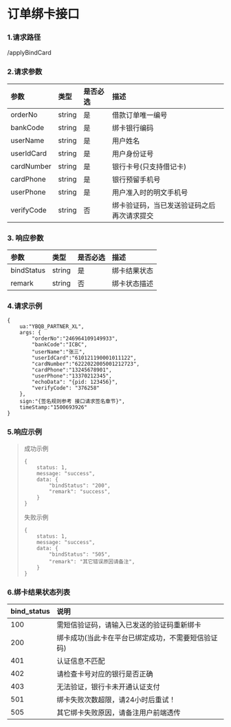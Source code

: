 # 订单绑卡接口

### 1.请求路径

/applyBindCard

### 2.请求参数

| 参数 | 类型 | 是否必选 | 描述 |
| :--- | :--- | :--- | :--- |
| orderNo | string | 是 | 借款订单唯一编号 |
| bankCode | string | 是 | 绑卡银行编码 |
| userName | string | 是 | 用户姓名 |
| userIdCard | string | 是 | 用户身份证号 |
| cardNumber | string | 是 | 银行卡号\(只支持借记卡\) |
| cardPhone | string | 是 | 银行预留手机号 |
| userPhone | string | 是 | 用户准入时的明文手机号 |
| verifyCode | string | 否 | 绑卡验证码，当已发送验证码之后再次请求提交 |

### 3. 响应参数

| 参数 | 类型 | 是否必选 | 描述 |
| :--- | :--- | :--- | :--- |
| bindStatus | string | 是 | 绑卡结果状态 |
| remark | string | 否 | 绑卡状态描述 |

### 4.请求示例

```text
{
    ua:"YBQB_PARTNER_XL",
    args: { 
        "orderNo":"246964109149933",    
        "bankCode":"ICBC",        
        "userName":"张三",        
        "userIdCard":"610121190001011122",
        "cardNumber":"6222022005001212723",       
        "cardPhone":"13245678901",
        "userPhone":"13370212345",
        "echoData": "{pid: 123456}",
        "verifyCode": "376258"
    },
    sign:"{签名规则参考 接口请求签名章节}",
    timeStamp:"1500693926"
}

```

### 5.响应示例

> 成功示例
>
> ```text
> {
>     status: 1,
>     message: "success",
>     data: {
>         "bindStatus": "200",
>         "remark": "success",
>     }
> }
> ```
>
> 失败示例
>
> ```text
> {
>     status: 1,
>     message: "success",
>     data: {
>         "bindStatus": "505",
>         "remark": "其它错误原因请备注",
>     }
> }
> ```

### 6.绑卡结果状态列表

| bind\_status | 说明 |
| :--- | :--- |
| 100 | 需短信验证码，请输入已发送的验证码重新绑卡 |
| 200 | 绑卡成功\(当此卡在平台已绑定成功，不需要短信验证码\) |
| 401 | 认证信息不匹配 |
| 402 | 请检查卡号对应的银行是否正确 |
| 403 | 无法验证，银行卡未开通认证支付 |
| 501 | 绑卡失败次数超限，请24小时后重试！ |
| 505 | 其它绑卡失败原因，请备注用户前端透传 |

